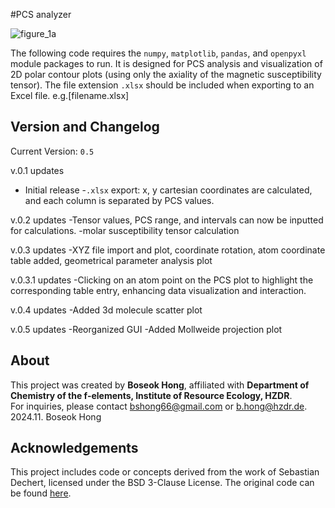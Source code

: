 #PCS analyzer

![figure_1a](https://github.com/user-attachments/assets/c9656b87-5b0e-4f2c-b010-bd238f86ab23)

The following code requires the `numpy`, `matplotlib`, `pandas`, and `openpyxl` module packages to run.
It is designed for PCS analysis and visualization of 2D polar contour plots (using only the axiality of the magnetic susceptibility tensor).
The file extension `.xlsx` should be included when exporting to an Excel file. e.g.[filename.xlsx]


 ## Version and Changelog
Current Version: `0.5`

v.0.1 updates
- Initial release
-`.xlsx` export: x, y cartesian coordinates are calculated, and each column is separated by PCS values.

v.0.2 updates
-Tensor values, PCS range, and intervals can now be inputted for calculations.
-molar susceptibility tensor calculation

v.0.3 updates
-XYZ file import and plot, coordinate rotation, atom coordinate table added, geometrical parameter analysis plot

v.0.3.1 updates
-Clicking on an atom point on the PCS plot to highlight the corresponding table entry, enhancing data visualization and interaction.

v.0.4 updates
-Added 3d molecule scatter plot
 
v.0.5 updates
-Reorganized GUI
-Added Mollweide projection plot


## About
This project was created by **Boseok Hong**, affiliated with **Department of Chemistry of the f-elements, Institute of Resource Ecology, HZDR**.  
For inquiries, please contact [bshong66@gmail.com](bshong66@gmail.com) or [b.hong@hzdr.de](b.hong@hzdr.de).
2024.11. Boseok Hong


 ## Acknowledgements
 This project includes code or concepts derived from the work of Sebastian Dechert, licensed under the BSD 3-Clause License. The original code can be found [here](https://github.com/radi0sus/xyz2tab).
